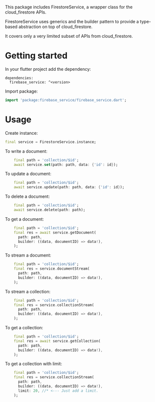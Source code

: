 This package includes FirestoreService, a wrapper class for the cloud_firestore APIs.

FirestoreService uses generics and the builder pattern to provide a type-based abstraction on top of cloud_firestore.

It covers only a very limited subset of APIs from cloud_firestore.

# Getting started

In your flutter project add the dependency:
```
dependencies:
  firebase_service: ^<version>
```

Import package:
```dart
import 'package:firebase_service/firebase_service.dart';
```

# Usage

Create instance:
```dart
final service = FirestoreService.instance;
```

To write a document:
```dart
    final path = 'collection/$id';
    await service.set(path: path, data: {'id': id});
```

To update a document:
```dart
    final path = 'collection/$id';
    await service.update(path: path, data: {'id': id});
```

To delete a document:
```dart
    final path = 'collection/$id';
    await service.delete(path: path);
```

To get a document:
```dart
    final path = 'collection/$id';
    final res = await service.getDocument(
      path: path,
      builder: ((data, documentID) => data!),
    );
```

To stream a document:
```dart
    final path = 'collection/$id';
    final res = service.documentStream(
      path: path,
      builder: ((data, documentID) => data!),
    );
```

To stream a collection:
```dart
    final path = 'collection/$id';
    final res = service.collectionStream(
      path: path,
      builder: ((data, documentID) => data!),
    );
```

To get a collection:
```dart
    final path = 'collection/$id';
    final res = await service.getCollection(
      path: path,
      builder: ((data, documentID) => data!),
    );
```

To get a collection with limit:
```dart
    final path = 'collection/$id';
    final res = service.collectionStream(
      path: path,
      builder: ((data, documentID) => data!),
      limit: 20, //* <--- Just add a limit.
    );
```
